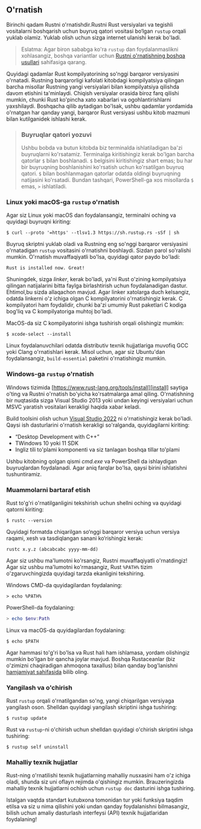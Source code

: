 ## O'rnatish

Birinchi qadam Rustni o'rnatishdir.Rustni Rust versiyalari va tegishli vositalarni boshqarish uchun buyruq qatori vositasi bo‘lgan `rustup` orqali yuklab olamiz. Yuklab olish uchun sizga internet ulanishi kerak bo'ladi.

> Eslatma: Agar biron sababga ko'ra `rustup` dan foydalanmaslikni xohlasangiz, boshqa variantlar uchun
> [Rustni o'rnatishning boshqa usullari][otherinstall] sahifasiga qarang.

Quyidagi qadamlar Rust kompilyatorining so'nggi barqaror versiyasini o'rnatadi.
Rustning barqarorligi kafolati kitobdagi kompilyatsiya qilingan barcha misollar Rustning yangi versiyalari bilan kompilyatsiya qilishda davom etishini ta'minlaydi. Chiqish versiyalar orasida biroz farq qilishi mumkin, chunki Rust ko'pincha xato xabarlari va ogohlantirishlarni yaxshilaydi. Boshqacha qilib aytadigan bo'lsak, ushbu qadamlar yordamida o'rnatgan har qanday yangi, barqaror Rust versiyasi ushbu kitob mazmuni bilan kutilganidek ishlashi kerak.

> ### Buyruqlar qatori yozuvi
>
> Ushbu bobda va butun kitobda biz terminalda ishlatiladigan ba'zi buyruqlarni ko'rsatamiz.
> Terminalga kiritishingiz kerak bo'lgan barcha qatorlar `$` bilan boshlanadi.
> `$` belgisini kiritishingiz shart emas; bu har bir buyruqning boshlanishini ko'rsatish
> uchun ko'rsatilgan buyruq qatori. `$` bilan boshlanmagan qatorlar odatda oldingi buyruqning
> natijasini ko'rsatadi. Bundan tashqari, PowerShell-ga xos misollarda `$` emas, `>` ishlatiladi.

### Linux yoki macOS-ga  `rustup` o'rnatish

Agar siz Linux yoki macOS dan foydalansangiz, terminalni oching va quyidagi buyruqni kiriting:

```console
$ curl --proto '=https' --tlsv1.3 https://sh.rustup.rs -sSf | sh
```

Buyruq skriptni yuklab oladi va Rustning eng so'nggi barqaror versiyasini o'rnatadigan `rustup` vositasini o'rnatishni boshlaydi. Sizdan parol so'ralishi mumkin. O'rnatish muvaffaqiyatli bo'lsa, quyidagi qator paydo bo'ladi:

```text
Rust is installed now. Great!
```

Shuningdek, sizga  *linker*, kerak bo'ladi, ya'ni Rust o'zining kompilyatsiya qilingan natijalarini bitta faylga birlashtirish uchun foydalanadigan dastur. Ehtimol,bu sizda allaqachon mavjud. Agar linker xatolarga duch kelsangiz, odatda linkerni o'z ichiga olgan C kompilyatorini o'rnatishingiz kerak. C kompilyatori ham foydalidir, chunki ba'zi umumiy Rust paketlari C kodiga bog'liq va C kompilyatoriga muhtoj bo'ladi.

MacOS-da siz C kompilyatorini ishga tushirish orqali olishingiz mumkin:

```console
$ xcode-select --install
```

Linux foydalanuvchilari odatda distributiv texnik hujjatlariga muvofiq GCC yoki Clang o'rnatishlari kerak. Misol uchun, agar siz Ubuntu'dan foydalansangiz, `build-essential` paketini o'rnatishingiz mumkin.

### Windows-ga `rustup` o'rnatish

Windows tizimida [https://www.rust-lang.org/tools/install][install] saytiga o'ting va Rustni o'rnatish bo'yicha ko'rsatmalarga amal qiling. O'rnatishning bir nuqtasida sizga Visual Studio 2013 yoki undan keyingi versiyalari uchun MSVC yaratish vositalari kerakligi haqida xabar keladi.

Build toolsini olish uchun [Visual Studio 2022][visualstudio] ni o'rnatishingiz kerak bo'ladi. Qaysi ish dasturlarini o'rnatish kerakligi so'ralganda, quyidagilarni  kiriting:

* “Desktop Development with C++”
* TWindows 10 yoki 11 SDK
* Ingliz tili to'plami komponenti va siz tanlagan boshqa tillar to'plami

Ushbu kitobning qolgan qismi *cmd.exe* va PowerShell da ishlaydigan buyruqlardan foydalanadi.
Agar aniq farqlar bo'lsa, qaysi birini ishlatishni tushuntiramiz.

### Muammolarni bartaraf etish

Rust to'g'ri o'rnatilganligini tekshirish uchun shellni oching va quyidagi qatorni kiriting:

```console
$ rustc --version
```

Quyidagi formatda chiqarilgan so‘nggi barqaror versiya uchun versiya raqami, xesh va tasdiqlangan sanani ko‘rishingiz kerak:

```text
rustc x.y.z (abcabcabc yyyy-mm-dd)
```

Agar siz ushbu ma'lumotni ko'rsangiz, Rustni muvaffaqiyatli o'rnatdingiz! Agar siz ushbu ma'lumotni ko'rmasangiz, Rust `%PATH%` tizim o'zgaruvchingizda quyidagi tarzda ekanligini tekshiring.

Windows CMD-da quyidagilardan foydalaning:

```console
> echo %PATH%
```

PowerShell-da foydalaning:

```powershell
> echo $env:Path
```

Linux va macOS-da quyidagilardan foydalaning:

```console
$ echo $PATH
```

Agar hammasi to'g'ri bo'lsa va Rust hali ham ishlamasa, yordam olishingiz mumkin bo'lgan bir qancha joylar mavjud. Boshqa Rustaceanlar (biz o'zimizni chaqiradigan ahmoqona taxallus) bilan qanday bog'lanishni [hamjamiyat sahifasida][community] bilib oling.

### Yangilash va o'chirish

Rust `rustup` orqali o'rnatilgandan so'ng, yangi chiqarilgan versiyaga yangilash oson. Shelldan quyidagi yangilash skriptini ishga tushiring:

```console
$ rustup update
```

Rust va  `rustup`-ni o'chirish uchun shelldan quyidagi o'chirish skriptini ishga tushiring:

```console
$ rustup self uninstall
```

### Mahalliy texnik hujjatlar

Rust-ning o'rnatilishi texnik hujjatlarning mahalliy nusxasini ham o'z ichiga oladi, shunda siz uni oflayn rejimda o'qishingiz mumkin. Brauzeringizda mahalliy texnik hujjatlarni ochish uchun `rustup doc` dasturini ishga tushiring.

Istalgan vaqtda standart kutubxona tomonidan tur yoki funksiya taqdim etilsa va siz u nima qilishini yoki undan qanday foydalanishni bilmasangiz, bilish uchun amaliy dasturlash interfeysi (API) texnik hujjatlaridan foydalaning!

[otherinstall]: https://forge.rust-lang.org/infra/other-installation-methods.html
[install]: https://www.rust-lang.org/tools/install
[visualstudio]: https://visualstudio.microsoft.com/downloads/
[community]: https://www.rust-lang.org/community
